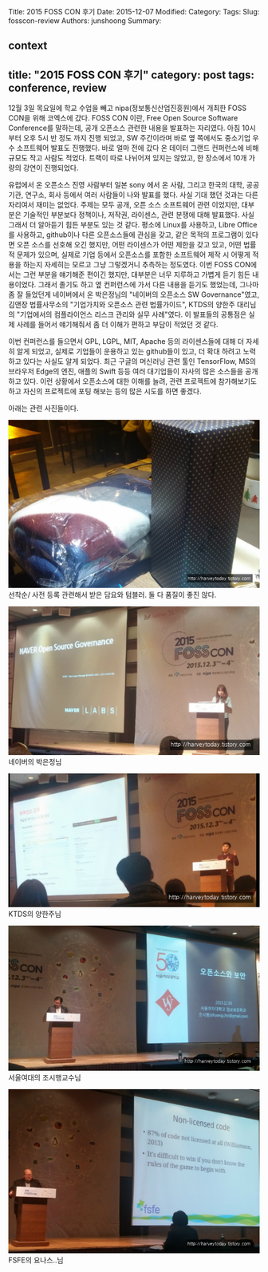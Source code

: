 Title: 2015 FOSS CON 후기
Date: 2015-12-07
Modified:
Category:
Tags:
Slug: fosscon-review
Authors: junshoong
Summary:


context
---
title: "2015 FOSS CON 후기"
category: post
tags: conference, review
---
12월 3일 목요일에 학교 수업을 빼고 nipa(정보통신산업진흥원)에서 개최한 FOSS CON을 위해 코엑스에 갔다. FOSS CON 이란, Free Open Source Software Conference를 말하는데, 공개 오픈소스 관련한 내용을 발표하는 자리였다. 아침 10시부터 오후 5시 반 정도 까지 진행 되었고, SW 주간이라며 바로 옆 쪽에서도 중소기업 우수 소프트웨어 발표도 진행했다. 바로 얼마 전에 갔다 온 데이터 그랜드 컨퍼런스에 비해 규모도 작고 사람도 적었다.  트랙이 따로 나뉘어져 있지는 않았고, 한 장소에서 10개 가량의 강연이 진행되었다.  

유럽에서 온 오픈소스 진영 사람부터 일본 sony 에서 온 사람, 그리고 한국의 대학, 공공기관, 연구소, 회사 등에서 여러 사람들이 나와 발표를 했다. 사실 기대 했던 것과는 다른 자리여서 재미는 없었다. 주제는 모두 공개, 오픈 소스 소프트웨어 관련 이었지만, 대부분은 기술적인 부분보다 정책이나, 저작권, 라이센스, 관련 분쟁에 대해 발표했다. 사실 그래서 더 알아듣기 힘든 부분도 있는 것 같다. 평소에 Linux를 사용하고, Libre Office를 사용하고, github이나 다른 오픈소스들에 관심을 갖고, 같은 목적의 프로그램이 있다면 오픈 소스를 선호해 오긴 했지만, 어떤 라이센스가 어떤 제한을 갖고 있고, 어떤 법률적 문제가 있으며, 실제로 기업 등에서 오픈소스를 포함한 소프트웨어 제작 시 어떻게 적용을 하는지 자세히는 모르고 그냥 그렇겠거니 추측하는 정도였다.  이번 FOSS CON에서는 그런 부분을 얘기해준 편이긴 했지만, 대부분은 너무 지루하고 가볍게 듣기 힘든 내용이었다. 그래서 졸기도 하고 옆 컨퍼런스에 가서 다른 내용을 듣기도 했었는데, 그나마 좀 잘 들었던게 네이버에서 온 박은정님의 "네이버의 오픈소스 SW Governance"였고, 김앤장 법률사무소의 "기업가치와 오픈소스 관련 법률가이드", KTDS의 양한주 대리님의 "기업에서의 컴플라이언스 리스크 관리와 실무 사례"였다. 이 발표들의 공통점은 실제 사례를 들어서 얘기해줘서 좀 더 이해가 편하고 부담이 적었던 것 같다.  

이번 컨퍼런스를 들으면서 GPL, LGPL, MIT, Apache 등의 라이센스들에 대해 더 자세히 알게 되었고, 실제로 기업들이 운용하고 있는 github들이 있고, 더 확대 하려고 노력하고 있다는 사실도 알게 되었다. 최근 구글의 머신러닝 관련 툴인 TensorFlow, MS의 브라우저 Edge의 엔진, 애플의 Swift 등등 여러 대기업들이 자사의 많은 소스들을 공개하고 있다. 이런 상황에서 오픈소스에 대한 이해를 늘려, 관련 프로젝트에 참가해보기도 하고 자신의 프로젝트에 포팅 해보는 등의 많은 시도를 하면 좋겠다.


아래는 관련 사진들이다.


![사진 1](/images/2015-12-07/01.jpg)
선착순/ 사전 등록 관련해서 받은 담요와 텀블러. 둘 다 품질이 좋진 않다.



![사진 2](/images/2015-12-07/02.jpg)
네이버의 박은정님


![사진 3](/images/2015-12-07/03.jpg)
KTDS의 양한주님


![사진 4](/images/2015-12-07/04.jpg)
서울여대의 조시행교수님


![사진 5](/images/2015-12-07/05.jpg)
FSFE의 요나스..님

